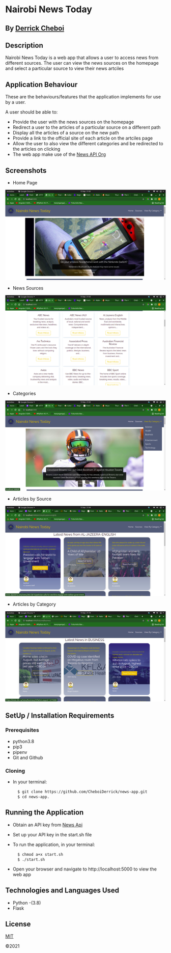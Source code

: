 # Nairobi News Today

## By [Derrick Cheboi](https://github.com/CheboiDerrick/)

## Description
Nairobi News Today is a web app that allows a user to access news from different sources. The user can view the news sources on the homepage and select a particular source to view their news artciles

## Application Behaviour
These are the behaviours/features that the application implements for use by a user.

A user should be able to:
* Provide the user with the news sources on the homepage
* Redirect a user to the articles of a particular source on a different path
* Display all the articles of a source on the new path
* Provide a link to the official site of each article on the artciles page
* Allow the user to also view the different categories and be redirected to the articles on clicking
* The web app make use of the [News API Org](https://newsapi.org/)

## Screenshots
* Home Page
<img src="app/static/images/Home.png">

* News Sources
<img src="app/static/images/Sources.png">

* Categories
<img src="app/static/images/categories.png">

* Articles by Source
<img src="app/static/images/Articles by source.png">

* Articles by Category
<img src="app/static/images/Articles by category.png">

## SetUp / Installation Requirements
### Prerequisites
* python3.8
* pip3
* pipenv
* Git and Github

### Cloning
* In your terminal:
        
        $ git clone https://github.com/CheboiDerrick/news-app.git
        $ cd news-app.

## Running the Application
* Obtain an API key from [News Api](https://newsapi.org/)
* Set up your API key in the start.sh file
* To run the application, in your terminal:
        
        $ chmod a+x start.sh
        $ ./start.sh

* Open your browser and navigate to http://localhost:5000 to view the web app

        
## Technologies and Languages Used
* Python -(3.8)
* Flask


## License
[MIT](https://github.com/CheboiDerrick/news-app/blob/main/LICENSE) 

&copy;2021
